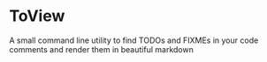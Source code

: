 # ToView
A small command line utility to find TODOs and FIXMEs in your code comments and render them in beautiful markdown